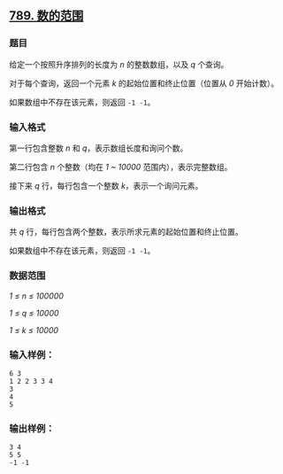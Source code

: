 ## [789. 数的范围](https://www.acwing.com/problem/content/791/)

### 题目

给定一个按照升序排列的长度为 *n* 的整数数组，以及 *q* 个查询。

对于每个查询，返回一个元素 *k* 的起始位置和终止位置（位置从 *0* 开始计数）。

如果数组中不存在该元素，则返回 `-1 -1`。

### 输入格式

第一行包含整数 *n* 和 *q*，表示数组长度和询问个数。

第二行包含 *n* 个整数（均在 *1 ~ 10000* 范围内），表示完整数组。

接下来 *q* 行，每行包含一个整数 *k*，表示一个询问元素。

### 输出格式

共 *q* 行，每行包含两个整数，表示所求元素的起始位置和终止位置。

如果数组中不存在该元素，则返回 `-1 -1`。

### 数据范围

*1 ≤ n ≤ 100000*

*1 ≤ q ≤ 10000*

*1 ≤ k ≤ 10000*

### 输入样例：

```
6 3
1 2 2 3 3 4
3
4
5
```

### 输出样例：

```
3 4
5 5
-1 -1
```
